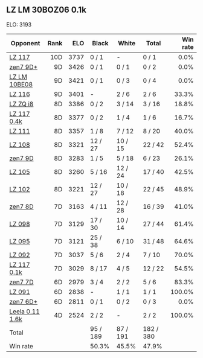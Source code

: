 ## LZ LM 30BOZ06 0.1k ##

ELO: 3193

Opponent | Rank | ELO | Black | White | Total | Win rate
---------|-----:|----:|-------|-------|-------|-------:
[LZ 117](LZ%20117.md) | 10D | 3737 | 0 / 1 | - | 0 / 1 | 0.0%
[zen7 9D+](zen7%209D+.md) | 9D | 3426 | 0 / 1 | 0 / 1 | 0 / 2 | 0.0%
[LZ LM 10BE08](LZ%20LM%2010BE08.md) | 9D | 3421 | 0 / 1 | 0 / 3 | 0 / 4 | 0.0%
[LZ 116](LZ%20116.md) | 9D | 3401 | - | 2 / 6 | 2 / 6 | 33.3%
[LZ ZQ i8](LZ%20ZQ%20i8.md) | 8D | 3386 | 0 / 2 | 3 / 14 | 3 / 16 | 18.8%
[LZ 117 0.4k](LZ%20117%200.4k.md) | 8D | 3377 | 0 / 2 | 1 / 4 | 1 / 6 | 16.7%
[LZ 111](LZ%20111.md) | 8D | 3357 | 1 / 8 | 7 / 12 | 8 / 20 | 40.0%
[LZ 108](LZ%20108.md) | 8D | 3321 | 12 / 27 | 10 / 15 | 22 / 42 | 52.4%
[zen7 9D](zen7%209D.md) | 8D | 3283 | 1 / 5 | 5 / 18 | 6 / 23 | 26.1%
[LZ 105](LZ%20105.md) | 8D | 3260 | 5 / 16 | 12 / 24 | 17 / 40 | 42.5%
[LZ 102](LZ%20102.md) | 8D | 3221 | 12 / 27 | 10 / 18 | 22 / 45 | 48.9%
[zen7 8D](zen7%208D.md) | 7D | 3163 | 4 / 11 | 12 / 28 | 16 / 39 | 41.0%
[LZ 098](LZ%20098.md) | 7D | 3129 | 17 / 30 | 10 / 14 | 27 / 44 | 61.4%
[LZ 095](LZ%20095.md) | 7D | 3121 | 25 / 38 | 6 / 10 | 31 / 48 | 64.6%
[LZ 092](LZ%20092.md) | 7D | 3037 | 5 / 6 | 2 / 4 | 7 / 10 | 70.0%
[LZ 117 0.1k](LZ%20117%200.1k.md) | 7D | 3029 | 8 / 17 | 4 / 5 | 12 / 22 | 54.5%
[zen7 7D](zen7%207D.md) | 6D | 2979 | 3 / 4 | 2 / 2 | 5 / 6 | 83.3%
[LZ 091](LZ%20091.md) | 6D | 2838 | - | 1 / 1 | 1 / 1 | 100.0%
[zen7 6D+](zen7%206D+.md) | 6D | 2811 | 0 / 1 | 0 / 2 | 0 / 3 | 0.0%
[Leela 0.11 1.6k](Leela%200.11%201.6k.md) | 4D | 2524 | 2 / 2 | - | 2 / 2 | 100.0%
Total | | | 95 / 189 | 87 / 191 | 182 / 380 | 
Win rate| | | 50.3% | 45.5% | 47.9% | 
